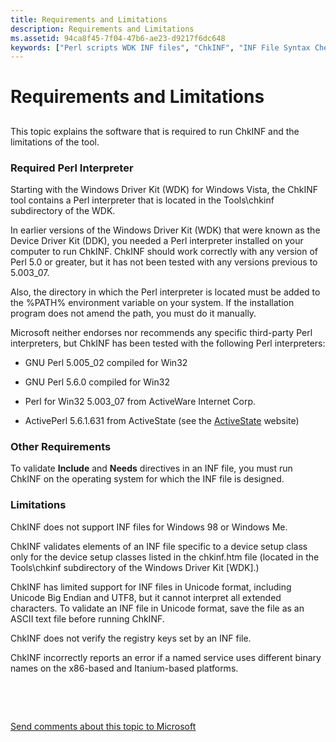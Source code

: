 ```yaml
---
title: Requirements and Limitations
description: Requirements and Limitations
ms.assetid: 94ca8f45-7f04-47b6-ae23-d9217f6dc648
keywords: ["Perl scripts WDK INF files", "ChkINF", "INF File Syntax Checker", "INF files WDK , syntax checker", "syntax checker WDK INF files", "verifying INF files", "checking INF files", "scripts WDK ChkINF", "ChkINF WDK , requirements", "ChkINF WDK , limitations"]
---
```


# Requirements and Limitations


## <span id="ddk_requirements_and_limitations_tools"></span><span id="DDK_REQUIREMENTS_AND_LIMITATIONS_TOOLS"></span>


This topic explains the software that is required to run ChkINF and the limitations of the tool.

### <span id="required_perl_interpreter"></span><span id="REQUIRED_PERL_INTERPRETER"></span>Required Perl Interpreter

Starting with the Windows Driver Kit (WDK) for Windows Vista, the ChkINF tool contains a Perl interpreter that is located in the Tools\\chkinf subdirectory of the WDK.

In earlier versions of the Windows Driver Kit (WDK) that were known as the Device Driver Kit (DDK), you needed a Perl interpreter installed on your computer to run ChkINF. ChkINF should work correctly with any version of Perl 5.0 or greater, but it has not been tested with any versions previous to 5.003\_07.

Also, the directory in which the Perl interpreter is located must be added to the %PATH% environment variable on your system. If the installation program does not amend the path, you must do it manually.

Microsoft neither endorses nor recommends any specific third-party Perl interpreters, but ChkINF has been tested with the following Perl interpreters:

-   GNU Perl 5.005\_02 compiled for Win32

-   GNU Perl 5.6.0 compiled for Win32

-   Perl for Win32 5.003\_07 from ActiveWare Internet Corp.

-   ActivePerl 5.6.1.631 from ActiveState (see the [ActiveState](http://go.microsoft.com/fwlink/p/?linkid=10003) website)

### <span id="other_requirements"></span><span id="OTHER_REQUIREMENTS"></span>Other Requirements

To validate **Include** and **Needs** directives in an INF file, you must run ChkINF on the operating system for which the INF file is designed.

### <span id="limitations"></span><span id="LIMITATIONS"></span>Limitations

ChkINF does not support INF files for Windows 98 or Windows Me.

ChkINF validates elements of an INF file specific to a device setup class only for the device setup classes listed in the chkinf.htm file (located in the Tools\\chkinf subdirectory of the Windows Driver Kit \[WDK\].)

ChkINF has limited support for INF files in Unicode format, including Unicode Big Endian and UTF8, but it cannot interpret all extended characters. To validate an INF file in Unicode format, save the file as an ASCII text file before running ChkINF.

ChkINF does not verify the registry keys set by an INF file.

ChkINF incorrectly reports an error if a named service uses different binary names on the x86-based and Itanium-based platforms.

 

 

[Send comments about this topic to Microsoft](mailto:wsddocfb@microsoft.com?subject=Documentation%20feedback%20[devtest\devtest]:%20Requirements%20and%20Limitations%20%20RELEASE:%20%2811/17/2016%29&body=%0A%0APRIVACY%20STATEMENT%0A%0AWe%20use%20your%20feedback%20to%20improve%20the%20documentation.%20We%20don't%20use%20your%20email%20address%20for%20any%20other%20purpose,%20and%20we'll%20remove%20your%20email%20address%20from%20our%20system%20after%20the%20issue%20that%20you're%20reporting%20is%20fixed.%20While%20we're%20working%20to%20fix%20this%20issue,%20we%20might%20send%20you%20an%20email%20message%20to%20ask%20for%20more%20info.%20Later,%20we%20might%20also%20send%20you%20an%20email%20message%20to%20let%20you%20know%20that%20we've%20addressed%20your%20feedback.%0A%0AFor%20more%20info%20about%20Microsoft's%20privacy%20policy,%20see%20http://privacy.microsoft.com/default.aspx. "Send comments about this topic to Microsoft")




